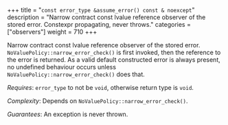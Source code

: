 +++
title = "`const error_type &assume_error() const & noexcept`"
description = "Narrow contract const lvalue reference observer of the stored error. Constexpr propagating, never throws."
categories = ["observers"]
weight = 710
+++

Narrow contract const lvalue reference observer of the stored error. `NoValuePolicy::narrow_error_check()` is first invoked, then the reference to the error is returned. As a valid default constructed error is always present, no undefined behaviour occurs unless `NoValuePolicy::narrow_error_check()` does that.

*Requires*: `error_type` to not be `void`, otherwise return type is `void`.

*Complexity*: Depends on `NoValuePolicy::narrow_error_check()`.

*Guarantees*: An exception is never thrown.
